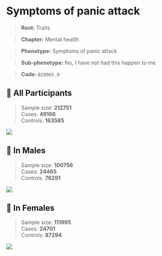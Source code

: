 # Symptoms of panic attack
> **Root:** Traits  

> **Chapter:** Mental health  

> **Phenotype:** Symptoms of panic attack  

> **Sub-phenotype:** No, I have not had this happen to me  

> **Code:** `B29065_0`

## 🧪 All Participants  
> Sample size: **212751**  
> Cases: **49166**  
> Controls: **163585**
<img src="/Traits/Figures/ALL/B29065_0.png"/>
<CsvTable src="/Traits_Data/ALL/LG_B29065_0.csv" label="🔍 View full results" />

## 👨 In Males  
> Sample size: **100756**  
> Cases: **24465**  
> Controls: **76291**
<img src="/Traits/Figures/Male/B29065_0.png"/>
<CsvTable src="/Traits_Data/Male/LG_B29065_0.csv" label="🔍 View full results" />

## 👩 In Females  
> Sample size: **111995**  
> Cases: **24701**  
> Controls: **87294**
<img src="/Traits/Figures/Female/B29065_0.png"/>
<CsvTable src="/Traits_Data/Female/LG_B29065_0.csv" label="🔍 View full results" />
